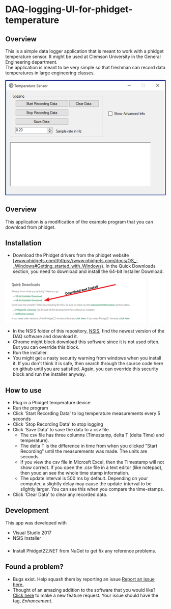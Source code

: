 # DAQ-logging-UI-for-phidget-temperature
## Overview
This is a simple data logger application that is meant to work with a phidget temperature sensor. It might be used at Clemson University in the General Engineering department.   
The application is meant to be very simple so that freshman can record data temperatures in large engineering classes.  
  
![UI](https://raw.githubusercontent.com/garland3/DAQ-logging-UI-for-phidget-temperature/master/Images/Version1.02.PNG "Logo Title Text 1")
  
   
## Overview
This application is a modification of the example program that you can download from phidget.

## Installation
* Download the Phidget drivers from the phidget website [www.phidgets.com](https://www.phidgets.com/docs/OS_-_Windows#Getting_started_with_Windows). In the Quick Downloads section, you need to download and install the 64-bit Installer Download.   
  
![UI](https://github.com/garland3/DAQ-logging-UI-for-phidget-temperature/blob/master/phidgetDriverDownload.png)  
  
* In the NSIS folder of this repository, [NSIS](./NSIS), find the newest version of the DAQ software and download it. 
* Chrome might block download this software since it is not used often. But you can override this block.
* Run the installer. 
* You might get a nasty security warning from windows when you install it. If you don't think it is safe, then search through the source code here on github until you are satisfied. Again, you can override this security block and run the installer anyway. 

## How to use

* Plug in a Phidget temperature device
* Run the program
* Click 'Start Recording Data' to log temperature measurements every 5 seconds
* Click 'Stop Recording Data' to stop logging
* Click 'Save Data' to save the data to a csv file. 
    * The csv file has three columns (Timestamp, delta T (delta Time) and temperature). 
    * The delta T is the difference in time from when you clicked "Start Recording" until the measurements was made. The units are seconds. 
    * If you view the csv file in Microsft Excel, then the Timestamp will not show correct. If you open the .csv file in a text editor (like notepad), then youc an see the whole time stamp information. 
    * The update interval is 500 ms by default. Depending on your computer, a slightly delay may cause the update-interval to be slightly larger. You can see this when you compare the time-stamps. 
* Click 'Clear Data' to clear any recorded data. 
## Development
This app was developed with 
* Visual Studio 2017
* NSIS Installer

###
* Install Phidget22.NET from NuGet to get fix any reference problems. 

## Found a problem?
* Bugs exist. Help squash them by reporting an issue [Report an issue here.](https://github.com/garland3/DAQ-logging-UI-for-phidget-temperature/issues)
* Thought of an amazing addition to the software that you would like? [Click here](https://github.com/garland3/DAQ-logging-UI-for-phidget-temperature/issues) to make a new feature request. Your issue should have the tag, *Enhancement*.

